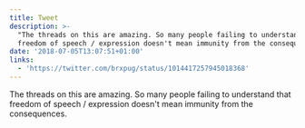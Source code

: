 ```yaml
---
title: Tweet
description: >-
  "The threads on this are amazing. So many people failing to understand that
  freedom of speech / expression doesn't mean immunity from the consequences. "
date: '2018-07-05T13:07:51+01:00'
links:
  - 'https://twitter.com/brxpug/status/1014417257945018368'
---
```

The threads on this are amazing. So many people failing to understand that freedom of speech / expression doesn't mean immunity from the consequences. 
